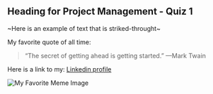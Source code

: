 ## Heading for Project Management - Quiz 1

~Here is an example of text that is striked-throught~

My favorite quote of all time:
> “The secret of getting ahead is getting started.” —Mark Twain


Here is a link to my: [Linkedin profile](https://www.linkedin.com/in/subinpradeep/)

![My Favorite Meme Image](https://www.golfdigest.com/content/dam/images/golfdigest/fullset/2017/09/21/59c3ae96d879884a19cb3798_170921-jordan-crying.png)
